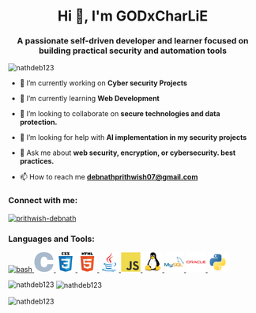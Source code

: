 <h1 align="center">Hi 👋, I'm GODxCharLiE</h1>
<h3 align="center">A passionate self-driven developer and learner focused on building practical security and automation tools</h3>

<p align="left"> <img src="https://komarev.com/ghpvc/?username=nathdeb123&label=Profile%20views&color=0e75b6&style=flat" alt="nathdeb123" /> </p>

- 🔭 I’m currently working on **Cyber security Projects**

- 🌱 I’m currently learning **Web Development**

- 👯 I’m looking to collaborate on **secure technologies and data protection.**

- 🤝 I’m looking for help with **AI implementation in my security projects**

- 💬 Ask me about **web security, encryption, or cybersecurity. best practices.**

- 📫 How to reach me **debnathprithwish07@gmail.com**

<h3 align="left">Connect with me:</h3>
<p align="left">
<a href="https://linkedin.com/in/prithwish-debnath" target="blank"><img align="center" src="https://raw.githubusercontent.com/rahuldkjain/github-profile-readme-generator/master/src/images/icons/Social/linked-in-alt.svg" alt="prithwish-debnath" height="30" width="40" /></a>
</p>

<h3 align="left">Languages and Tools:</h3>
<p align="left"> <a href="https://www.gnu.org/software/bash/" target="_blank" rel="noreferrer"> <img src="https://www.vectorlogo.zone/logos/gnu_bash/gnu_bash-icon.svg" alt="bash" width="40" height="40"/> </a> <a href="https://www.cprogramming.com/" target="_blank" rel="noreferrer"> <img src="https://raw.githubusercontent.com/devicons/devicon/master/icons/c/c-original.svg" alt="c" width="40" height="40"/> </a> <a href="https://www.w3schools.com/css/" target="_blank" rel="noreferrer"> <img src="https://raw.githubusercontent.com/devicons/devicon/master/icons/css3/css3-original-wordmark.svg" alt="css3" width="40" height="40"/> </a> <a href="https://www.w3.org/html/" target="_blank" rel="noreferrer"> <img src="https://raw.githubusercontent.com/devicons/devicon/master/icons/html5/html5-original-wordmark.svg" alt="html5" width="40" height="40"/> </a> <a href="https://www.java.com" target="_blank" rel="noreferrer"> <img src="https://raw.githubusercontent.com/devicons/devicon/master/icons/java/java-original.svg" alt="java" width="40" height="40"/> </a> <a href="https://developer.mozilla.org/en-US/docs/Web/JavaScript" target="_blank" rel="noreferrer"> <img src="https://raw.githubusercontent.com/devicons/devicon/master/icons/javascript/javascript-original.svg" alt="javascript" width="40" height="40"/> </a> <a href="https://www.linux.org/" target="_blank" rel="noreferrer"> <img src="https://raw.githubusercontent.com/devicons/devicon/master/icons/linux/linux-original.svg" alt="linux" width="40" height="40"/> </a> <a href="https://www.mysql.com/" target="_blank" rel="noreferrer"> <img src="https://raw.githubusercontent.com/devicons/devicon/master/icons/mysql/mysql-original-wordmark.svg" alt="mysql" width="40" height="40"/> </a> <a href="https://www.oracle.com/" target="_blank" rel="noreferrer"> <img src="https://raw.githubusercontent.com/devicons/devicon/master/icons/oracle/oracle-original.svg" alt="oracle" width="40" height="40"/> </a> <a href="https://www.python.org" target="_blank" rel="noreferrer"> <img src="https://raw.githubusercontent.com/devicons/devicon/master/icons/python/python-original.svg" alt="python" width="40" height="40"/> </a> </p>

<p><img align="left" src="https://github-readme-stats.vercel.app/api/top-langs?username=nathdeb123&show_icons=true&locale=en&layout=compact" alt="nathdeb123" /></p>

<p>&nbsp;<img align="center" src="https://github-readme-stats.vercel.app/api?username=nathdeb123&show_icons=true&locale=en" alt="nathdeb123" /></p>

<p><img align="center" src="https://github-readme-streak-stats.herokuapp.com/?user=nathdeb123&" alt="nathdeb123" /></p>

